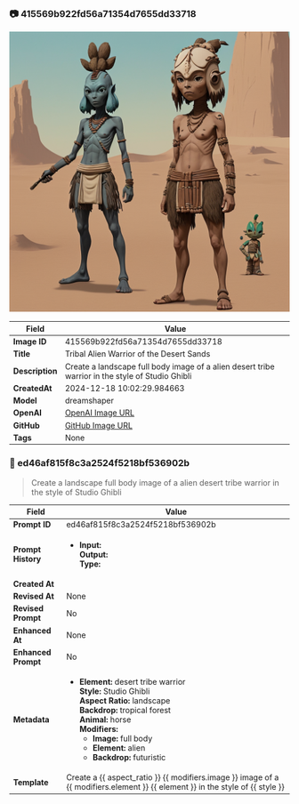 

### 📷 415569b922fd56a71354d7655dd33718 


![data.id](./415569b922fd56a71354d7655dd33718.jpg)


| Field          | Value                                                                                                                     |
|----------------|---------------------------------------------------------------------------------------------------------------------------|
| **Image ID**             | 415569b922fd56a71354d7655dd33718                                                                                                             |
| **Title**           | Tribal Alien Warrior of the Desert Sands                                                                                                       |
| **Description**           | Create a landscape full body image of a alien desert tribe warrior in the style of Studio Ghibli                                                                                                       |
| **CreatedAt**        | 2024-12-18 10:02:29.984663                                                                                                        |
| **Model**        | dreamshaper                                                                                                        |
| **OpenAI**         | [OpenAI Image URL](http://192.168.1.85:8081/generated-images/b643923952936.png)                                                                                |
| **GitHub**         | [GitHub Image URL](https://raw.githubusercontent.com/Caneta-Silva/weeb/refs/heads/main/images/415569b922fd56a71354d7655dd33718/415569b922fd56a71354d7655dd33718.jpg)                                                                                |
| **Tags**       | None                                                                                                                   |

### 📜 ed46af815f8c3a2524f5218bf536902b

> Create a landscape full body image of a alien desert tribe warrior in the style of Studio Ghibli

| Field          | Value                                                                                                                                                                      |
|----------------|----------------------------------------------------------------------------------------------------------------------------------------------------------------------------|
| **Prompt ID**  | ed46af815f8c3a2524f5218bf536902b                                                                                                                                                            |
| **Prompt History** | <ul><li>**Input:**  <br> **Output:**  <br> **Type:** </li></ul> |
| **Created At** |                                                                                                                                                    |
| **Revised At** | None                                                                                                                                                   |
| **Revised Prompt** | No                                                                                                                                                                      |
| **Enhanced At** | None                                                                                                                                                  |
| **Enhanced Prompt** | No                                                                                                                                                                    |
| **Metadata**   | <ul><li>**Element:** desert tribe warrior <br> **Style:** Studio Ghibli <br> **Aspect Ratio:** landscape <br> **Backdrop:** tropical forest <br> **Animal:** horse <br> **Modifiers:**<ul><li>**Image:** full body</li><li>**Element:** alien</li><li>**Backdrop:** futuristic</li></ul></li></ul> |
| **Template**   | Create a {{ aspect_ratio }} {{ modifiers.image }} image of a {{ modifiers.element }} {{ element }} in the style of {{ style }}                                                                                                                                           |


